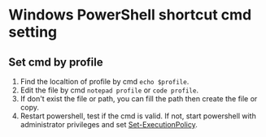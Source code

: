 # Windows PowerShell shortcut cmd setting

## Set cmd by profile

1. Find the localtion of profile by cmd `echo $profile`.
2. Edit the file by cmd `notepad profile` or `code profile`.
3. If don't exist the file or path, you can fill the path then create the file or copy. 
4. Restart powershell, test if the cmd is valid.
    If not, start powershell with administrator privileges and set [Set-ExecutionPolicy](https://learn.microsoft.com/en-us/powershell/module/microsoft.powershell.security/set-executionpolicy?view=powershell-7.3).
